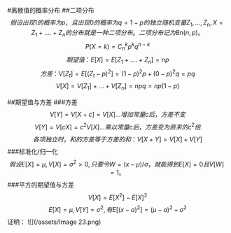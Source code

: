 #离散值的概率分布
##二项分布
$$假设出现1的概率为p，且出现0的概率为q=1-p的独立随机变量Z_1,...,Z_n, X=Z_1 + .... + Z_n的分布就是一种二项分布。二项分布记为Bn(n, p)。$$
$$P(X=k)=C_n^kp^kq^{n-k} $$
$$期望值：E[X] = E[Z_1 + .... + Z_n] = np$$
$$方差：V[Z_t] = E[(Z_t-p)^2] = (1-p)^2p + (0-p)^2q = pq$$
$$V[X] = V[Z_1] + ... + V[Z_n] = npq = np(1-p)$$


##期望值与方差
###方差
$$V[Y] = V[X+c] = V[X] ...增加常量c后，方差不变$$
$$V[Y] = V[cX] = c^2V[X] ...乘以常量c后，方差变为原来的c^2倍$$
$$各项独立时，和的方差等于方差的和：V[X+Y] = V[X] + V[Y]$$
###标准化/归一化
$$假设E[X]=\mu, V[X]=\sigma^2 > 0, 只要令W=(x-\mu)/\sigma，就能得到E[X] = 0且V[W]=1。$$
###平方的期望值与方差
$$V[X] = E[X^2] - E[X]^2$$
$$E[X]=\mu, V[Y]=\sigma^2, 有E[(x-a)^2]=(\mu-a)^2+\sigma^2$$
证明：
![](/assets/Image 23.png)